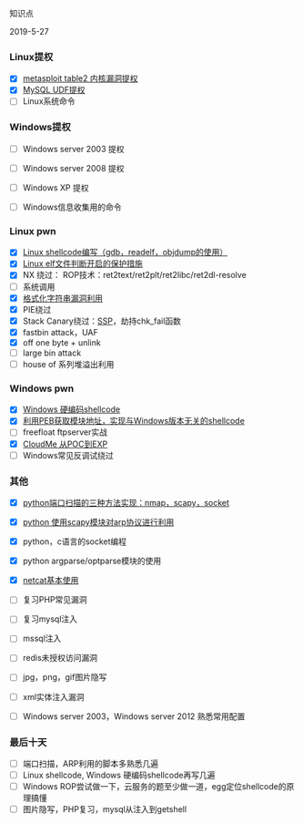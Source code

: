 知识点

2019-5-27

### Linux提权

- [x] [metasploit table2 内核漏洞提权](./Linux提权/metasploit_table2.md)
- [x] [MySQL UDF提权](./Linux提权/UDF利用.md)
- [ ] Linux系统命令

### Windows提权

- [ ] Windows server 2003 提权
- [ ] Windows server 2008 提权
- [ ] Windows XP 提权
- [ ] Windows信息收集用的命令


### Linux pwn

- [x] [Linux shellcode编写（gdb，readelf，objdump的使用）](./pwn/practices/xman-level1.md)
- [x] [Linux elf文件判断开启的保护措施](./pwn/checksec.md)
- [x] NX 绕过： ROP技术：ret2text/ret2plt/ret2libc/ret2dl-resolve
- [ ] 系统调用
- [x] [格式化字符串漏洞利用](./pwn/practice/cgfsb.md)
- [x] PIE绕过
- [x] Stack Canary绕过：[SSP](./pwn/practice/smashes.md)，劫持chk_fail函数
- [x] fastbin attack，UAF
- [x] off one byte + unlink
- [ ] large bin attack
- [ ] house of 系列堆溢出利用

### Windows pwn

- [x] [Windows  硬编码shellcode](./pwn/windows_shellcode.md)
- [x] [利用PEB获取模块地址，实现与Windows版本无关的shellcode](./pwn/windows_shellcode.md)
- [ ] freefloat ftpserver实战
- [x] [CloudMe 从POC到EXP](./pwn/practices/cloudme.md)
- [ ] Windows常见反调试绕过

### 其他

- [x] [python端口扫描的三种方法实现：nmap，scapy，socket](./protocol/port_scan.md)
- [x] [python 使用scapy模块对arp协议进行利用](./protocol/arp.md)
- [x] python，c语言的socket编程
- [x] python argparse/optparse模块的使用
- [x] [netcat基本使用](./pwn/netcat使用.md)
- [ ] 复习PHP常见漏洞
- [ ] 复习mysql注入
- [ ] mssql注入
- [ ] redis未授权访问漏洞
- [ ] jpg，png，gif图片隐写 
- [ ] xml实体注入漏洞
- [ ] Windows  server 2003，Windows server 2012 熟悉常用配置



### 最后十天

- [ ] 端口扫描，ARP利用的脚本多熟悉几遍
- [ ] Linux shellcode, Windows 硬编码shellcode再写几遍
- [ ] Windows ROP尝试做一下，云服务的题至少做一道，egg定位shellcode的原理搞懂
- [ ] 图片隐写，PHP复习，mysql从注入到getshell